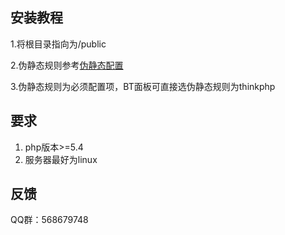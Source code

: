 ## 安装教程
 1.将根目录指向为/public

 2.伪静态规则参考[伪静态配置][1]


  [1]: https://www.kancloud.cn/manual/thinkphp5/177576
 3.伪静态规则为必须配置项，BT面板可直接选伪静态规则为thinkphp

## 要求

 1. php版本>=5.4
 2. 服务器最好为linux

## 反馈
QQ群：568679748
